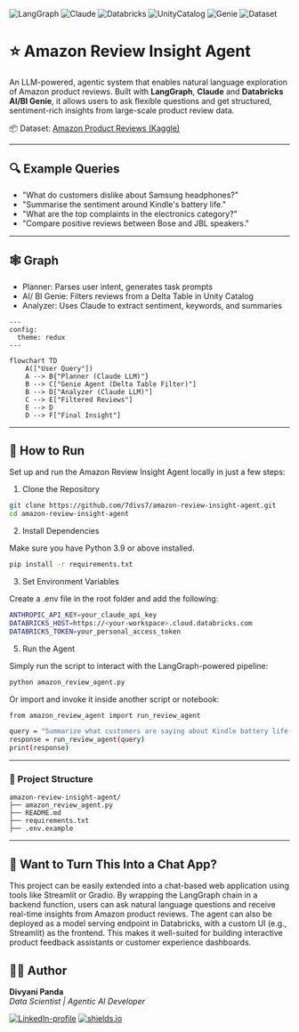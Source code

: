 ![LangGraph](https://img.shields.io/badge/LLM_Orchestration-LangGraph-blueviolet)
![Claude](https://img.shields.io/badge/LLM-Claude_3.7-9cf)
![Databricks](https://img.shields.io/badge/Platform-Databricks-orange)
![UnityCatalog](https://img.shields.io/badge/Data%20Access-Unity_Catalog-green)
![Genie](https://img.shields.io/badge/AI/BI-Genie_Spaces-ff69b4)
![Dataset](https://img.shields.io/badge/Dataset-Kaggle-yellow)


# ⭐ Amazon Review Insight Agent

An LLM-powered, agentic system that enables natural language exploration of Amazon product reviews. Built with **LangGraph**, **Claude** and **Databricks AI/BI Genie**, it allows users to ask flexible questions and get structured, sentiment-rich insights from large-scale product review data.

📦 Dataset: [Amazon Product Reviews (Kaggle)](https://www.kaggle.com/datasets/datafiniti/consumer-reviews-of-amazon-products)

---

## 🔍 Example Queries

- "What do customers dislike about Samsung headphones?"
- "Summarise the sentiment around Kindle's battery life."
- "What are the top complaints in the electronics category?"
- "Compare positive reviews between Bose and JBL speakers."

---

## 🕸️ Graph
- Planner: Parses user intent, generates task prompts
- AI/ BI Genie: Filters reviews from a Delta Table in Unity Catalog
- Analyzer: Uses Claude to extract sentiment, keywords, and summaries

```mermaid
---
config:
  theme: redux
---

flowchart TD
    A(["User Query"])
    A --> B{"Planner (Claude LLM)"}
    B --> C["Genie Agent (Delta Table Filter)"]
    B --> D["Analyzer (Claude LLM)"]
    C --> E["Filtered Reviews"]
    E --> D
    D --> F["Final Insight"]
```

---

## 🚀 How to Run
Set up and run the Amazon Review Insight Agent locally in just a few steps:

1. Clone the Repository
  ```bash
  git clone https://github.com/7divs7/amazon-review-insight-agent.git
  cd amazon-review-insight-agent
  ```
2. Install Dependencies

  Make sure you have Python 3.9 or above installed.
  ```bash
  pip install -r requirements.txt
  ```

3. Set Environment Variables

  Create a .env file in the root folder and add the following:
  ```bash
  ANTHROPIC_API_KEY=your_claude_api_key
  DATABRICKS_HOST=https://<your-workspace>.cloud.databricks.com
  DATABRICKS_TOKEN=your_personal_access_token
  ```

5. Run the Agent

  Simply run the script to interact with the LangGraph-powered pipeline:
  ```bash
  python amazon_review_agent.py
  ```
  
  Or import and invoke it inside another script or notebook:
  ```bash
  from amazon_review_agent import run_review_agent
  
  query = "Summarize what customers are saying about Kindle battery life."
  response = run_review_agent(query)
  print(response)
  ```

---

### 📁 Project Structure

```vbnet
amazon-review-insight-agent/
├── amazon_review_agent.py
├── README.md
├── requirements.txt
├── .env.example
```

---

## 💬 Want to Turn This Into a Chat App?
This project can be easily extended into a chat-based web application using tools like Streamlit or Gradio. By wrapping the LangGraph chain in a backend function, users can ask natural language questions and receive real-time insights from Amazon product reviews. The agent can also be deployed as a model serving endpoint in Databricks, with a custom UI (e.g., Streamlit) as the frontend. This makes it well-suited for building interactive product feedback assistants or customer experience dashboards.

## 🙋‍♀️ Author
**Divyani Panda**  
_Data Scientist \| Agentic AI Developer_  

[![LinkedIn-profile](https://img.shields.io/badge/LinkedIn-Profile-teal.svg)](https://www.linkedin.com/in/divyani-panda-5a8345194/)
[![shields.io](https://img.shields.io/badge/Website-divyanipanda.com-orange)](https://www.divyanipanda.com/)

